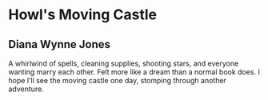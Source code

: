 # Howl's Moving Castle
## Diana Wynne Jones
A whirlwind of spells, cleaning supplies, shooting stars, and everyone wanting marry each other. Felt more like a dream than a normal book does. I hope I’ll see the moving castle one day, stomping through another adventure.
